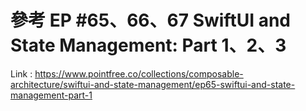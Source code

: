 # 參考 EP #65、66、67 SwiftUI and State Management: Part 1、2、3
Link : https://www.pointfree.co/collections/composable-architecture/swiftui-and-state-management/ep65-swiftui-and-state-management-part-1
